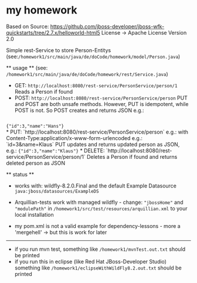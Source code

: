 my homework
===================
Based on Source: <https://github.com/jboss-developer/jboss-wfk-quickstarts/tree/2.7.x/helloworld-html5>
License ->  Apache License Version 2.0


Simple rest-Service to store Person-Entitys (see:`/homework1/src/main/java/de/doCode/homework/model/Person.java`)

** usage **
(see: `/homework1/src/main/java/de/doCode/homework/rest/Service.java`)
 * GET: `http://localhost:8080/rest-service/PersonService/person/1` 
	Reads a Person if found
 * POST: `http://localhost:8080/rest-service/PersonService/person`
PUT and POST are both unsafe methods. However, PUT is idempotent, while POST is not. So POST creates and returns JSON e.g.:
<code>
{"id":3,"name":"Hans"}
</code>
 * PUT: `http://localhost:8080/rest-service/PersonService/person`
 e.g.: with Content-Type:application/x-www-form-urlencoded e.g.: `id=3&name=Klaus`
 PUT updates and returns updated person as JSON, e.g.:
<code>{"id":3,"name":"Klaus"}</code>
 * DELETE: `http://localhost:8080/rest-service/PersonService/person/1`
Deletes a Person if found and returns deleted person as JSON

** status **

 * works with: wildfly-8.2.0.Final and the default Example Datasource `java:jboss/datasources/ExampleDS`
 * Arquillian-tests work with managed wildfly - change:
	`"jbossHome"` and `"modulePath"`
	in `/homework1/src/test/resources/arquillian.xml` to your local installation
	
 * my pom.xml is not a valid example for dependency-lessons - more a 'mergehell' -> but this is work for later
 
 -------------------------
  
 * if you run mvn test, something like `/homework1/mvnTest.out.txt` should be printed
 * if you run this in eclipse (like Red Hat JBoss-Developer Studio) something like `/homework1/eclipseWithWildFly8.2.out.txt` should be printed
 

